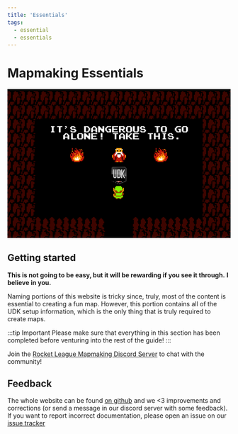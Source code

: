 ```yaml
---
title: 'Essentials'
tags:
  - essential
  - essentials
---
```


# Mapmaking Essentials

![alt text](../.vuepress/public/images/dangerous.png "Also dangerous to take this")

## Getting started

**This is not going to be easy, but it will be rewarding if you see it through.**
**I believe in you.**

Naming portions of this website is tricky since, truly, most of the content is essential to creating a fun map. However, this portion contains all of the UDK setup information, which is the only thing that is truly required to create maps.

:::tip Important
Please make sure that everything in this section has been completed before venturing into the rest of the guide! 
:::

Join the [Rocket League Mapmaking Discord Server](https://discord.gg/PWu3ZWa) to chat with the community!

## Feedback

The whole website can be found [on github](https://github.com/RocketLeagueMapmaking/RL-docs) and we <3 improvements and corrections (or send a message in our discord server with some feedback). If you want to report incorrect documentation, please open an issue on our [issue tracker](https://github.com/RocketLeagueMapmaking/RL-docs/issues)